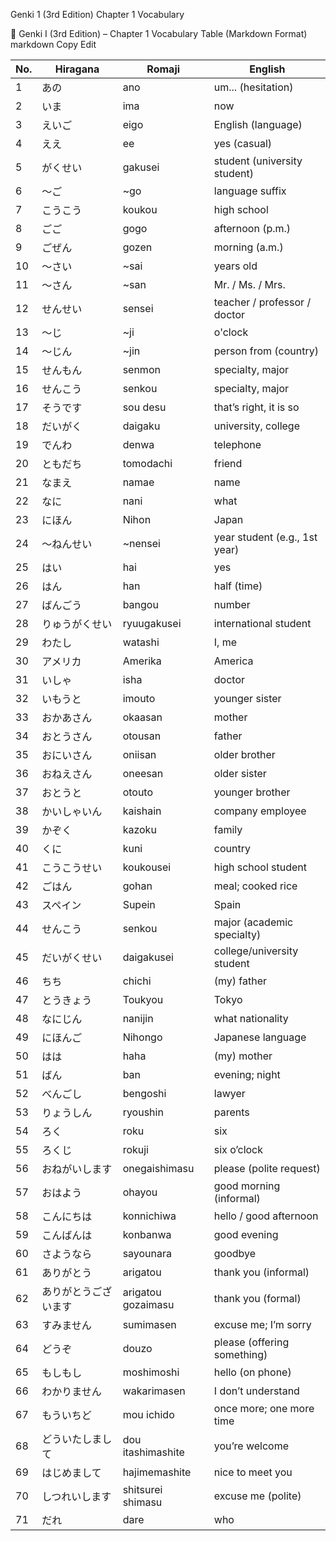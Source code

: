 Genki 1 (3rd Edition) Chapter 1 Vocabulary

📘 Genki I (3rd Edition) – Chapter 1 Vocabulary Table (Markdown Format)
markdown
Copy
Edit

| No. | Hiragana       | Romaji         | English                              |
|-----|----------------|----------------|--------------------------------------|
| 1   | あの            | ano            | um... (hesitation)                   |
| 2   | いま            | ima            | now                                  |
| 3   | えいご          | eigo           | English (language)                   |
| 4   | ええ            | ee             | yes (casual)                         |
| 5   | がくせい        | gakusei        | student (university student)         |
| 6   | ～ご           | ~go            | language suffix                      |
| 7   | こうこう        | koukou         | high school                          |
| 8   | ごご            | gogo           | afternoon (p.m.)                     |
| 9   | ごぜん          | gozen          | morning (a.m.)                       |
| 10  | ～さい         | ~sai           | years old                            |
| 11  | ～さん         | ~san           | Mr. / Ms. / Mrs.                     |
| 12  | せんせい        | sensei         | teacher / professor / doctor         |
| 13  | ～じ           | ~ji            | o'clock                              |
| 14  | ～じん         | ~jin           | person from (country)                |
| 15  | せんもん        | senmon         | specialty, major                     |
| 16  | せんこう        | senkou         | specialty, major                     |
| 17  | そうです        | sou desu       | that’s right, it is so               |
| 18  | だいがく        | daigaku        | university, college                  |
| 19  | でんわ          | denwa          | telephone                            |
| 20  | ともだち        | tomodachi      | friend                               |
| 21  | なまえ          | namae          | name                                 |
| 22  | なに            | nani           | what                                 |
| 23  | にほん          | Nihon          | Japan                                |
| 24  | ～ねんせい      | ~nensei        | year student (e.g., 1st year)        |
| 25  | はい            | hai            | yes                                  |
| 26  | はん            | han            | half (time)                          |
| 27  | ばんごう        | bangou         | number                               |
| 28  | りゅうがくせい  | ryuugakusei    | international student                |
| 29  | わたし          | watashi        | I, me                                |
| 30  | アメリカ        | Amerika        | America                              |
| 31  | いしゃ          | isha           | doctor                               |
| 32  | いもうと        | imouto         | younger sister                       |
| 33  | おかあさん      | okaasan        | mother                               |
| 34  | おとうさん      | otousan        | father                               |
| 35  | おにいさん      | oniisan        | older brother                        |
| 36  | おねえさん      | oneesan        | older sister                         |
| 37  | おとうと        | otouto         | younger brother                      |
| 38  | かいしゃいん    | kaishain       | company employee                     |
| 39  | かぞく          | kazoku         | family                               |
| 40  | くに            | kuni           | country                              |
| 41  | こうこうせい    | koukousei      | high school student                  |
| 42  | ごはん          | gohan          | meal; cooked rice                    |
| 43  | スペイン        | Supein         | Spain                                |
| 44  | せんこう        | senkou         | major (academic specialty)           |
| 45  | だいがくせい    | daigakusei     | college/university student           |
| 46  | ちち            | chichi         | (my) father                          |
| 47  | とうきょう      | Toukyou        | Tokyo                                |
| 48  | なにじん        | nanijin        | what nationality                     |
| 49  | にほんご        | Nihongo        | Japanese language                    |
| 50  | はは            | haha           | (my) mother                          |
| 51  | ばん            | ban            | evening; night                       |
| 52  | べんごし        | bengoshi       | lawyer                               |
| 53  | りょうしん      | ryoushin       | parents                              |
| 54  | ろく            | roku           | six                                  |
| 55  | ろくじ          | rokuji         | six o’clock                          |
| 56  | おねがいします  | onegaishimasu  | please (polite request)              |
| 57  | おはよう        | ohayou         | good morning (informal)              |
| 58  | こんにちは      | konnichiwa     | hello / good afternoon               |
| 59  | こんばんは      | konbanwa       | good evening                         |
| 60  | さようなら      | sayounara      | goodbye                              |
| 61  | ありがとう      | arigatou       | thank you (informal)                 |
| 62  | ありがとうございます | arigatou gozaimasu | thank you (formal)             |
| 63  | すみません      | sumimasen      | excuse me; I’m sorry                 |
| 64  | どうぞ          | douzo          | please (offering something)          |
| 65  | もしもし        | moshimoshi     | hello (on phone)                     |
| 66  | わかりません    | wakarimasen    | I don’t understand                   |
| 67  | もういちど      | mou ichido     | once more; one more time             |
| 68  | どういたしまして| dou itashimashite | you’re welcome                    |
| 69  | はじめまして    | hajimemashite  | nice to meet you                     |
| 70  | しつれいします  | shitsurei shimasu | excuse me (polite)                |
| 71  | だれ            | dare           | who                                  |
